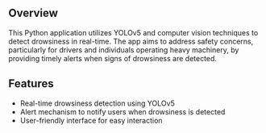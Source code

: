 ## Overview

This Python application utilizes YOLOv5 and computer vision techniques to detect drowsiness in real-time. The app aims to address safety concerns, particularly for drivers and individuals operating heavy machinery, by providing timely alerts when signs of drowsiness are detected.

## Features

- Real-time drowsiness detection using YOLOv5
- Alert mechanism to notify users when drowsiness is detected
- User-friendly interface for easy interaction
